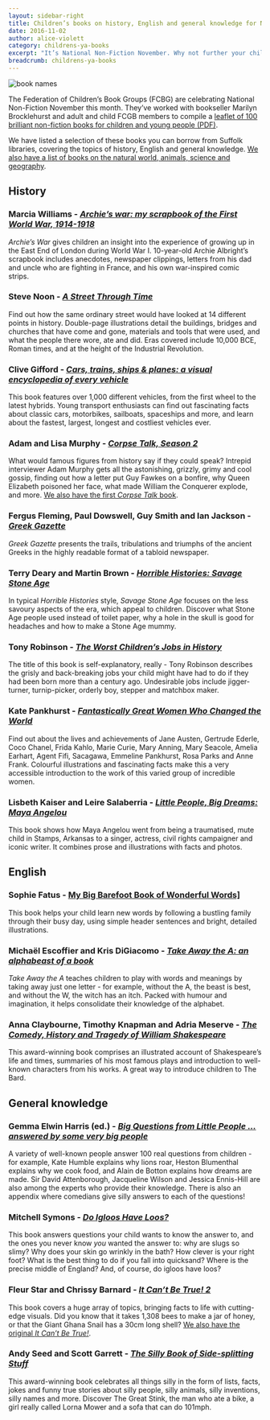 ```yaml
---
layout: sidebar-right
title: Children’s books on history, English and general knowledge for National Non-fiction November
date: 2016-11-02
author: alice-violett
category: childrens-ya-books
excerpt: "It’s National Non-Fiction November. Why not further your child’s interest in a topic, or introduce them to something new, by borrowing from our range of titles?"
breadcrumb: childrens-ya-books
---
```


![book names](/images/featured/featured-hist-english-gk.jpg)

The Federation of Children’s Book Groups (FCBG) are celebrating National Non-Fiction November this month. They’ve worked with bookseller Marilyn Brocklehurst and adult and child FCGB members to compile a [leaflet of 100 brilliant non-fiction books for children and young people (PDF)](http://www.fcbg.org.uk/wp-content/uploads/100_brilliant_NonFictionbooks.pdf).

We have listed a selection of these books you can borrow from Suffolk libraries, covering the topics of history, English and general knowledge. [We also have a list of books on the natural world, animals, science and geography](/new-suggestions/childrens-ya-books/national-nonfiction-science/).

<h2>History</h2>

<h3>Marcia Williams - <a href="https://suffolk.spydus.co.uk/cgi-bin/spydus.exe/ENQ/OPAC/BIBENQ/12047195?QRY=CTIBIB%3C%20IRN(38039067)&QRYTEXT=Archie%27s%20war%20%3A%20my%20scrapbook%20of%20the%20first%20World%20War%2C%201914-1918"><cite>Archie’s war: my scrapbook of the First World War, 1914-1918</cite></a></h3>

<cite>Archie’s War</cite> gives children an insight into the experience of growing up in the East End of London during World War I. 10-year-old Archie Albright’s scrapbook includes anecdotes, newspaper clippings, letters from his dad and uncle who are fighting in France, and his own war-inspired comic strips.

<h3>Steve Noon - <a href="https://suffolk.spydus.co.uk/cgi-bin/spydus.exe/ENQ/OPAC/BIBENQ?ENTRY_NAME=TI&ENTRY=a+street+through+time&ENTRY1_OPER=%2B&ENTRY2_NAME=AU&ENTRY2=steve+noon&ENTRY2_TYPE=K&ENTRY3_NAME=SU&ENTRY3=&ENTRY_TYPE=K&ENTRY3_OPER=%2B&NRECS=20&SORTS=HBT.SOVR&SEARCH_FORM=%2Fcgi-bin%2Fspydus.exe%2FMSGTRN%2FOPAC%2FBSEARCH&CF=GEN&ISGLB=0&GQ=a+street+through+time"><cite>A Street Through Time</cite></a></h3>

Find out how the same ordinary street would have looked at 14 different points in history. Double-page illustrations detail the buildings, bridges and churches that have come and gone, materials and tools that were used, and what the people there wore, ate and did. Eras covered include 10,000 BCE, Roman times, and at the height of the Industrial Revolution.

<h3>Clive Gifford - <a href="https://suffolk.spydus.co.uk/cgi-bin/spydus.exe/ENQ/OPAC/BIBENQ?ENTRY_NAME=TI&ENTRY=cars+trains+ships+and+planes+a+visual+encyclopedia+of+every+vehicle&ENTRY1_OPER=%2B&ENTRY2_NAME=AU&ENTRY2=&ENTRY2_TYPE=K&ENTRY3_NAME=SU&ENTRY3=&ENTRY_TYPE=K&ENTRY3_OPER=%2B&NRECS=20&SORTS=HBT.SOVR&SEARCH_FORM=%2Fcgi-bin%2Fspydus.exe%2FMSGTRN%2FOPAC%2FBSEARCH&CF=GEN&ISGLB=0&GQ=cars+trains+ships+and+planes+a+visual+encyclopedia+of+every+vehicle"><cite>Cars, trains, ships & planes: a visual encyclopedia of every vehicle</cite></a></h3>

This book features over 1,000 different vehicles, from the first wheel to the latest hybrids. Young transport enthusiasts can find out fascinating facts about classic cars, motorbikes, sailboats, spaceships and more, and learn about the fastest, largest, longest and costliest vehicles ever.

<h3>Adam and Lisa Murphy - <a href="https://suffolk.spydus.co.uk/cgi-bin/spydus.exe/ENQ/OPAC/BIBENQ/12049460?QRY=CTIBIB%3C%20IRN(46120926)&QRYTEXT=Corpse%20talk.%20Season%202"><cite>Corpse Talk, Season 2</cite></a></h3>

What would famous figures from history say if they could speak? Intrepid interviewer Adam Murphy gets all the astonishing, grizzly, grimy and cool gossip, finding out how a letter put Guy Fawkes on a bonfire, why Queen Elizabeth poisoned her face, what made William the Conquerer explode, and more. <a href="https://suffolk.spydus.co.uk/cgi-bin/spydus.exe/ENQ/OPAC/BIBENQ/12050820?QRY=CTIBIB%3C%20IRN(41822951)&QRYTEXT=Corpse%20talk">We also have the first <cite>Corpse Talk</cite> book</a>.

<h3>Fergus Fleming, Paul Dowswell, Guy Smith and Ian Jackson - <a href="https://suffolk.spydus.co.uk/cgi-bin/spydus.exe/ENQ/OPAC/BIBENQ?ENTRY_NAME=TI&ENTRY=greek+gazette&ENTRY1_OPER=%2B&ENTRY2_NAME=AU&ENTRY2=&ENTRY2_TYPE=K&ENTRY3_NAME=SU&ENTRY3=&ENTRY_TYPE=K&ENTRY3_OPER=%2B&NRECS=20&SORTS=HBT.SOVR&SEARCH_FORM=%2Fcgi-bin%2Fspydus.exe%2FMSGTRN%2FOPAC%2FBSEARCH&CF=GEN&ISGLB=0&GQ=greek+gazette"><cite>Greek Gazette</cite></a></h3>

<cite>Greek Gazette</cite> presents the trails, tribulations and triumphs of the ancient Greeks in the highly readable format of a tabloid newspaper.

<h3>Terry Deary and Martin Brown - <a href="https://suffolk.spydus.co.uk/cgi-bin/spydus.exe/ENQ/OPAC/BIBENQ?ENTRY_NAME=TI&ENTRY=savage+stone+age&ENTRY1_OPER=%2B&ENTRY2_NAME=AU&ENTRY2=&ENTRY2_TYPE=K&ENTRY3_NAME=SU&ENTRY3=&ENTRY_TYPE=K&ENTRY3_OPER=%2B&NRECS=20&SORTS=HBT.SOVR&SEARCH_FORM=%2Fcgi-bin%2Fspydus.exe%2FMSGTRN%2FOPAC%2FBSEARCH&CF=GEN&ISGLB=0&GQ=savage+stone+age"><cite>Horrible Histories: Savage Stone Age</cite></a></h3>

In typical <cite>Horrible Histories</cite> style, <cite>Savage Stone Age</cite> focuses on the less savoury aspects of the era, which appeal to children. Discover what Stone Age people used instead of toilet paper, why a hole in the skull is good for headaches and how to make a Stone Age mummy.

<h3>Tony Robinson - <a href="https://suffolk.spydus.co.uk/cgi-bin/spydus.exe/ENQ/OPAC/BIBENQ?ENTRY_NAME=TI&ENTRY=the+worst+children%27s+jobs+in+history&ENTRY1_OPER=%2B&ENTRY2_NAME=AU&ENTRY2=&ENTRY2_TYPE=K&ENTRY3_NAME=SU&ENTRY3=&ENTRY_TYPE=K&ENTRY3_OPER=%2B&NRECS=20&SORTS=HBT.SOVR&SEARCH_FORM=%2Fcgi-bin%2Fspydus.exe%2FMSGTRN%2FOPAC%2FBSEARCH&CF=GEN&ISGLB=0&GQ=the+worst+children%27s+jobs+in+history"><cite>The Worst Children’s Jobs in History</cite></a></h3>

The title of this book is self-explanatory, really - Tony Robinson describes the grisly and back-breaking jobs your child might have had to do if they had been born more than a century ago. Undesirable jobs include jigger-turner, turnip-picker, orderly boy, stepper and matchbox maker.

<h3>Kate Pankhurst - <a href="https://suffolk.spydus.co.uk/cgi-bin/spydus.exe/ENQ/OPAC/BIBENQ/11441888?QRY=CTIBIB%3C%20IRN(63357254)&QRYTEXT=Fantastically%20great%20women%20who%20changed%20the%20world"><cite>Fantastically Great Women Who Changed the World</cite></a></h3>

Find out about the lives and achievements of Jane Austen, Gertrude Ederle, Coco Chanel, Frida Kahlo, Marie Curie, Mary Anning, Mary Seacole, Amelia Earhart, Agent Fifi, Sacagawa, Emmeline Pankhurst, Rosa Parks and Anne Frank. Colourful illustrations and fascinating facts make this a very accessible introduction to the work of this varied group of incredible women.

<h3>Lisbeth Kaiser and Leire Salaberria - <a href="https://suffolk.spydus.co.uk/cgi-bin/spydus.exe/ENQ/OPAC/BIBENQ?ENTRY_NAME=TI&ENTRY=maya+angelou&ENTRY1_OPER=%2B&ENTRY2_NAME=AU&ENTRY2=lisbeth+kaiser&ENTRY2_TYPE=K&ENTRY3_NAME=SU&ENTRY3=&ENTRY_TYPE=K&ENTRY3_OPER=%2B&NRECS=20&SORTS=HBT.SOVR&SEARCH_FORM=%2Fcgi-bin%2Fspydus.exe%2FMSGTRN%2FOPAC%2FBSEARCH&CF=GEN&ISGLB=0&GQ=maya+angelou"><cite>Little People, Big Dreams: Maya Angelou</cite></a></h3>

This book shows how Maya Angelou went from being a traumatised, mute child in Stamps, Arkansas to a singer, actress, civil rights campaigner and iconic writer. It combines prose and illustrations with facts and photos.

<h2>English</h2>

<h3>Sophie Fatus - <a href="https://suffolk.spydus.co.uk/cgi-bin/spydus.exe/ENQ/OPAC/BIBENQ?ENTRY_NAME=TI&ENTRY=my+big+barefoot+book+of+wonderful+words&ENTRY1_OPER=%2B&ENTRY2_NAME=AU&ENTRY2=&ENTRY2_TYPE=K&ENTRY3_NAME=SU&ENTRY3=&ENTRY_TYPE=K&ENTRY3_OPER=%2B&NRECS=20&SORTS=HBT.SOVR&SEARCH_FORM=%2Fcgi-bin%2Fspydus.exe%2FMSGTRN%2FOPAC%2FBSEARCH&CF=GEN&ISGLB=0&GQ=my+big+barefoot+book+of+wonderful+words"></cite>My Big Barefoot Book of Wonderful Words</cite>]</a></h3>

This book helps your child learn new words by following a bustling family through their busy day, using simple header sentences and bright, detailed illustrations.

<h3>Michaël Escoffier and Kris DiGiacomo - <a href="https://suffolk.spydus.co.uk/cgi-bin/spydus.exe/ENQ/OPAC/BIBENQ?ENTRY_NAME=TI&ENTRY=take+away+the+a+an+alphabeast+of+a+book&ENTRY1_OPER=%2B&ENTRY2_NAME=AU&ENTRY2=&ENTRY2_TYPE=K&ENTRY3_NAME=SU&ENTRY3=&ENTRY_TYPE=K&ENTRY3_OPER=%2B&NRECS=20&SORTS=HBT.SOVR&SEARCH_FORM=%2Fcgi-bin%2Fspydus.exe%2FMSGTRN%2FOPAC%2FBSEARCH&CF=GEN&ISGLB=0&GQ=take+away+the+a+an+alphabeast+of+a+book"><cite>Take Away the A: an alphabeast of a book</cite></a></h3>

<cite>Take Away the A</cite> teaches children to play with words and meanings by taking away just one letter - for example, without the A, the beast is best, and without the W, the witch has an itch. Packed with humour and imagination, it helps consolidate their knowledge of the alphabet.

<h3>Anna Claybourne, Timothy Knapman and Adria Meserve - <a href="https://suffolk.spydus.co.uk/cgi-bin/spydus.exe/ENQ/OPAC/BIBENQ?ENTRY_NAME=TI&ENTRY=the+comedy+history+and+tragedy+of+william+shakespeare&ENTRY1_OPER=%2B&ENTRY2_NAME=AU&ENTRY2=&ENTRY2_TYPE=K&ENTRY3_NAME=SU&ENTRY3=&ENTRY_TYPE=K&ENTRY3_OPER=%2B&NRECS=20&SORTS=HBT.SOVR&SEARCH_FORM=%2Fcgi-bin%2Fspydus.exe%2FMSGTRN%2FOPAC%2FBSEARCH&CF=GEN&ISGLB=0&GQ=the+comedy+history+and+tragedy+of+william+shakespeare"><cite>The Comedy, History and Tragedy of William Shakespeare</cite></a></h3>

This award-winning book comprises an illustrated account of Shakespeare’s life and times, summaries of his most famous plays and introduction to well-known characters from his works. A great way to introduce children to The Bard.

<h2>General knowledge</h2>

<h3>Gemma Elwin Harris (ed.) - <a href="https://suffolk.spydus.co.uk/cgi-bin/spydus.exe/ENQ/OPAC/BIBENQ/12090243?QRY=CTIBIB%3C%20IRN(16352167)&QRYTEXT=Big%20questions%20from%20little%20people--%20answered%20by%20some%20very%20big%20people"><cite>Big Questions from Little People … answered by some very big people</cite></a></h3>

A variety of well-known people answer 100 real questions from children - for example, Kate Humble explains why lions roar, Heston Blumenthal explains why we cook food, and Alain de Botton explains how dreams are made. Sir David Attenborough, Jacqueline Wilson and Jessica Ennis-Hill are also among the experts who provide their knowledge. There is also an appendix where comedians give silly answers to each of the questions!

<h3>Mitchell Symons - <a href="https://suffolk.spydus.co.uk/cgi-bin/spydus.exe/ENQ/OPAC/BIBENQ?ENTRY_NAME=TI&ENTRY=do+igloos+have+loos&ENTRY1_OPER=%2B&ENTRY2_NAME=AU&ENTRY2=&ENTRY2_TYPE=K&ENTRY3_NAME=SU&ENTRY3=&ENTRY_TYPE=K&ENTRY3_OPER=%2B&NRECS=20&SORTS=HBT.SOVR&SEARCH_FORM=%2Fcgi-bin%2Fspydus.exe%2FMSGTRN%2FOPAC%2FBSEARCH&CF=GEN&ISGLB=0&GQ=do+igloos+have+loo"><cite>Do Igloos Have Loos?</cite></a></h3>

This book answers questions your child wants to know the answer to, and the ones you never know *you* wanted the answer to: why are slugs so slimy? Why does your skin go wrinkly in the bath? How clever is your right foot? What is the best thing to do if you fall into quicksand? Where is the precise middle of England? And, of course, do igloos have loos?

<h3>Fleur Star and Chrissy Barnard - <a href="https://suffolk.spydus.co.uk/cgi-bin/spydus.exe/ENQ/OPAC/BIBENQ?ENTRY_NAME=TI&ENTRY=it+can%27t+be+true&ENTRY1_OPER=%2B&ENTRY2_NAME=AU&ENTRY2=fleur+star&ENTRY2_TYPE=K&ENTRY3_NAME=SU&ENTRY3=&ENTRY_TYPE=K&ENTRY3_OPER=%2B&NRECS=20&SORTS=HBT.SOVR&SEARCH_FORM=%2Fcgi-bin%2Fspydus.exe%2FMSGTRN%2FOPAC%2FBSEARCH&CF=GEN&ISGLB=0&GQ=it+can%27t+be+true"><cite>It Can’t Be True! 2</cite></a></h3>

This book covers a huge array of topics, bringing facts to life with cutting-edge visuals. Did you know that it takes 1,308 bees to make a jar of honey, or that the Giant Ghana Snail has a 30cm long shell? <a href="https://suffolk.spydus.co.uk/cgi-bin/spydus.exe/ENQ/OPAC/BIBENQ/12094192?QRY=CTIBIB%3C%20IRN(32320899)&QRYTEXT=It%20can%27t%20be%20true!">We also have the original <cite>It Can’t Be True!</cite></a>.

<h3>Andy Seed and Scott Garrett - <a href="https://suffolk.spydus.co.uk/cgi-bin/spydus.exe/ENQ/OPAC/BIBENQ?ENTRY_NAME=TI&ENTRY=the+silly+book+of+side-splitting+stuff&ENTRY1_OPER=%2B&ENTRY2_NAME=AU&ENTRY2=&ENTRY2_TYPE=K&ENTRY3_NAME=SU&ENTRY3=&ENTRY_TYPE=K&ENTRY3_OPER=%2B&NRECS=20&SORTS=HBT.SOVR&SEARCH_FORM=%2Fcgi-bin%2Fspydus.exe%2FMSGTRN%2FOPAC%2FBSEARCH&CF=GEN&ISGLB=0&GQ=the+silly+book+of+side-splitting+stuff"><cite>The Silly Book of Side-splitting Stuff</cite></a></h3>

This award-winning book celebrates all things silly in the form of lists, facts, jokes and funny true stories about silly people, silly animals, silly inventions, silly names and more. Discover The Great Stink, the man who ate a bike, a girl really called Lorna Mower and a sofa that can do 101mph.
